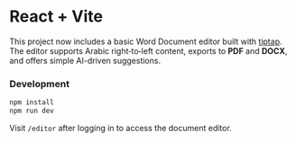 # React + Vite

This project now includes a basic Word Document editor built with
[tiptap](https://tiptap.dev). The editor supports Arabic right‑to‑left
content, exports to **PDF** and **DOCX**, and offers simple AI-driven
suggestions.

### Development

```bash
npm install
npm run dev
```

Visit `/editor` after logging in to access the document editor.
